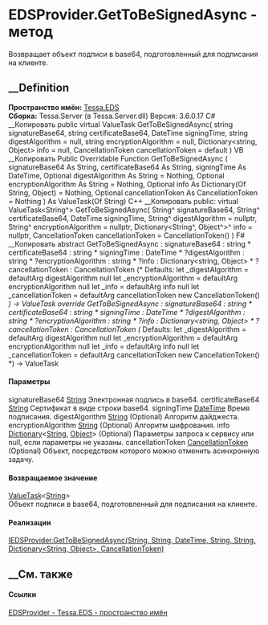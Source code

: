 # EDSProvider.GetToBeSignedAsync - метод
Возвращает объект подписи в base64, подготовленный для подписания на клиенте.
## __Definition
 **Пространство имён:** [Tessa.EDS](N_Tessa_EDS.htm)  
 **Сборка:** Tessa.Server (в Tessa.Server.dll) Версия: 3.6.0.17
C# __Копировать
     public virtual ValueTask<string> GetToBeSignedAsync(
    	string signatureBase64,
    	string certificateBase64,
    	DateTime signingTime,
    	string digestAlgorithm = null,
    	string encryptionAlgorithm = null,
    	Dictionary<string, Object> info = null,
    	CancellationToken cancellationToken = default
    )
VB __Копировать
     Public Overridable Function GetToBeSignedAsync ( 
    	signatureBase64 As String,
    	certificateBase64 As String,
    	signingTime As DateTime,
    	Optional digestAlgorithm As String = Nothing,
    	Optional encryptionAlgorithm As String = Nothing,
    	Optional info As Dictionary(Of String, Object) = Nothing,
    	Optional cancellationToken As CancellationToken = Nothing
    ) As ValueTask(Of String)
C++ __Копировать
     public:
    virtual ValueTask<String^> GetToBeSignedAsync(
    	String^ signatureBase64, 
    	String^ certificateBase64, 
    	DateTime signingTime, 
    	String^ digestAlgorithm = nullptr, 
    	String^ encryptionAlgorithm = nullptr, 
    	Dictionary<String^, Object^>^ info = nullptr, 
    	CancellationToken cancellationToken = CancellationToken()
    )
F# __Копировать
     abstract GetToBeSignedAsync : 
            signatureBase64 : string * 
            certificateBase64 : string * 
            signingTime : DateTime * 
            ?digestAlgorithm : string * 
            ?encryptionAlgorithm : string * 
            ?info : Dictionary<string, Object> * 
            ?cancellationToken : CancellationToken 
    (* Defaults:
            let _digestAlgorithm = defaultArg digestAlgorithm null
            let _encryptionAlgorithm = defaultArg encryptionAlgorithm null
            let _info = defaultArg info null
            let _cancellationToken = defaultArg cancellationToken new CancellationToken()
    *)
    -> ValueTask<string> 
    override GetToBeSignedAsync : 
            signatureBase64 : string * 
            certificateBase64 : string * 
            signingTime : DateTime * 
            ?digestAlgorithm : string * 
            ?encryptionAlgorithm : string * 
            ?info : Dictionary<string, Object> * 
            ?cancellationToken : CancellationToken 
    (* Defaults:
            let _digestAlgorithm = defaultArg digestAlgorithm null
            let _encryptionAlgorithm = defaultArg encryptionAlgorithm null
            let _info = defaultArg info null
            let _cancellationToken = defaultArg cancellationToken new CancellationToken()
    *)
    -> ValueTask<string> 
#### Параметры
signatureBase64 [String](https://learn.microsoft.com/dotnet/api/system.string)
    Электронная подпись в base64.
certificateBase64
[String](https://learn.microsoft.com/dotnet/api/system.string)
    Сертификат в виде строки base64.
signingTime [DateTime](https://learn.microsoft.com/dotnet/api/system.datetime)
    Время подписания.
digestAlgorithm [String](https://learn.microsoft.com/dotnet/api/system.string)
(Optional)
    Алгоритм дайджеста.
encryptionAlgorithm
[String](https://learn.microsoft.com/dotnet/api/system.string) (Optional)
    Алгоритм шифрования.
info
[Dictionary](https://learn.microsoft.com/dotnet/api/system.collections.generic.dictionary-2)<[String](https://learn.microsoft.com/dotnet/api/system.string),
[Object](https://learn.microsoft.com/dotnet/api/system.object)> (Optional)
    Параметры запроса к сервису или null, если параметры не указаны.
cancellationToken
[CancellationToken](https://learn.microsoft.com/dotnet/api/system.threading.cancellationtoken)
(Optional)
    Объект, посредством которого можно отменить асинхронную задачу.
#### Возвращаемое значение
[ValueTask](https://learn.microsoft.com/dotnet/api/system.threading.tasks.valuetask-1)<[String](https://learn.microsoft.com/dotnet/api/system.string)>  
Объект подписи в base64, подготовленный для подписания на клиенте.
#### Реализации
[IEDSProvider.GetToBeSignedAsync(String, String, DateTime, String, String,
Dictionary<String, Object>,
CancellationToken)](M_Tessa_Platform_EDS_IEDSProvider_GetToBeSignedAsync.htm)  
##  __См. также
#### Ссылки
[EDSProvider - ](T_Tessa_EDS_EDSProvider.htm)
[Tessa.EDS - пространство имён](N_Tessa_EDS.htm)
